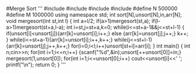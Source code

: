 #Merge Sort
'''
#include <cstdio>
#include <iostream>
#include <algorithm>
#include <cstring>
#define N 500000
#define M 1000000
using namespace std;
int sort[N],unsort[N],in,arr[N];
void mergesort(int st,int l)
{
    int a=l/2;
    if(a>1)mergesort(st,a);
    if(l-a>1)mergesort(st+a,l-a);
    int i=st,j=st+a,k=0;
    while(i<=st+a-1&&j<=st+l-1)
    {
        if(unsort[i]<unsort[j]){arr[k]=unsort[i];i++;}
        else {arr[k]=unsort[j];j++;}
        k++;
    }
    while(i<=st+a-1){arr[k]=unsort[i];i++,k++;}
    while(j<=st+l-1){arr[k]=unsort[j];j++,k++;}
    for(i=0;i<l;i++)unsort[st+i]=arr[i];
}
int main()
{
    int n;cin>>n;
    for(int i=1;i<=n;i++)
        {scanf("%d",&in);unsort[++unsort[0]]=in;}
    mergesort(1,unsort[0]);
    for(int i=1;i<=unsort[0];i++)
        cout<<unsort[i]<<' ';
    printf("\n");
    return 0;
}
'''
